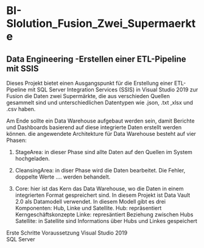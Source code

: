 # BI-Slolution_Fusion_Zwei_Supermaerkte

Data Engineering  -Erstellen einer ETL-Pipeline mit SSIS
------------------------------------------------------
Dieses Projekt bietet einen Ausgangspunkt für die Erstellung einer ETL-Pipeline mit SQL Server Integration Services (SSIS) 
in Visual Studio 2019 zur Fusion die Daten zwei Supermärkte, die aus verschieden Quellen gesammelt sind und unterschiedlichen Datentypen wie
.json, .txt ,xlsx und .csv haben.  

Am Ende sollte ein Data Warehouse aufgebaut werden sein, damit Berichte und Dashboards basierend auf diese integrierte Daten erstellt werden können. 
die angewendete Architekture für Data Warehouse besteht auf vier Phasen: 
1. StageArea: in dieser Phase sind allte Daten auf den Quellen im System hochgeladen.
2. CleansingArea: in diser Phase wird die Daten bearbeitet. Die Fehler, doppelte Werte .... werden behandelt.

3. Core: hier ist das Kern das Data Warehouse, wo die Daten in einem integrierten Format gespreichert sind. In diesem Projekt ist Data Vault 2.0 als Datamodell verwendet.
In diesem Modell gibt es drei Komponenten: Hub, Linke und Satellite.
Hub:  repräsentiert Kerngeschäftskonzepte
Linke: represäntiert Beziehung zwischen Hubs
Satellite: in Satellite sind Informations über Hubs und Linkes gespeichert




Erste Schritte
Voraussetzung
         Visual Studio 2019               
         SQL Server
